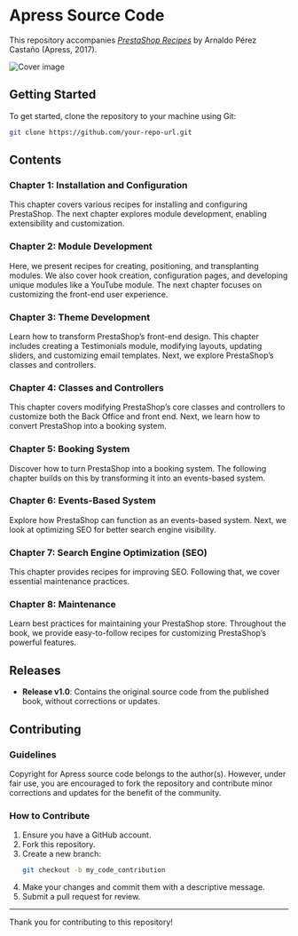 # Apress Source Code

This repository accompanies [*PrestaShop Recipes*](http://www.apress.com/9781484225738) by Arnaldo Pérez Castaño (Apress, 2017).

![Cover image](9781484225738.jpg)

## Getting Started

To get started, clone the repository to your machine using Git:

```sh
git clone https://github.com/your-repo-url.git
```

## Contents

### Chapter 1: Installation and Configuration

This chapter covers various recipes for installing and configuring PrestaShop. The next chapter explores module development, enabling extensibility and customization.

### Chapter 2: Module Development

Here, we present recipes for creating, positioning, and transplanting modules. We also cover hook creation, configuration pages, and developing unique modules like a YouTube module. The next chapter focuses on customizing the front-end user experience.

### Chapter 3: Theme Development

Learn how to transform PrestaShop’s front-end design. This chapter includes creating a Testimonials module, modifying layouts, updating sliders, and customizing email templates. Next, we explore PrestaShop’s classes and controllers.

### Chapter 4: Classes and Controllers

This chapter covers modifying PrestaShop’s core classes and controllers to customize both the Back Office and front end. Next, we learn how to convert PrestaShop into a booking system.

### Chapter 5: Booking System

Discover how to turn PrestaShop into a booking system. The following chapter builds on this by transforming it into an events-based system.

### Chapter 6: Events-Based System

Explore how PrestaShop can function as an events-based system. Next, we look at optimizing SEO for better search engine visibility.

### Chapter 7: Search Engine Optimization (SEO)

This chapter provides recipes for improving SEO. Following that, we cover essential maintenance practices.

### Chapter 8: Maintenance

Learn best practices for maintaining your PrestaShop store. Throughout the book, we provide easy-to-follow recipes for customizing PrestaShop’s powerful features.

## Releases

- **Release v1.0**: Contains the original source code from the published book, without corrections or updates.

## Contributing

### Guidelines

Copyright for Apress source code belongs to the author(s). However, under fair use, you are encouraged to fork the repository and contribute minor corrections and updates for the benefit of the community.

### How to Contribute

1. Ensure you have a GitHub account.
2. Fork this repository.
3. Create a new branch:
   ```sh
   git checkout -b my_code_contribution
   ```
4. Make your changes and commit them with a descriptive message.
5. Submit a pull request for review.

---

Thank you for contributing to this repository!
